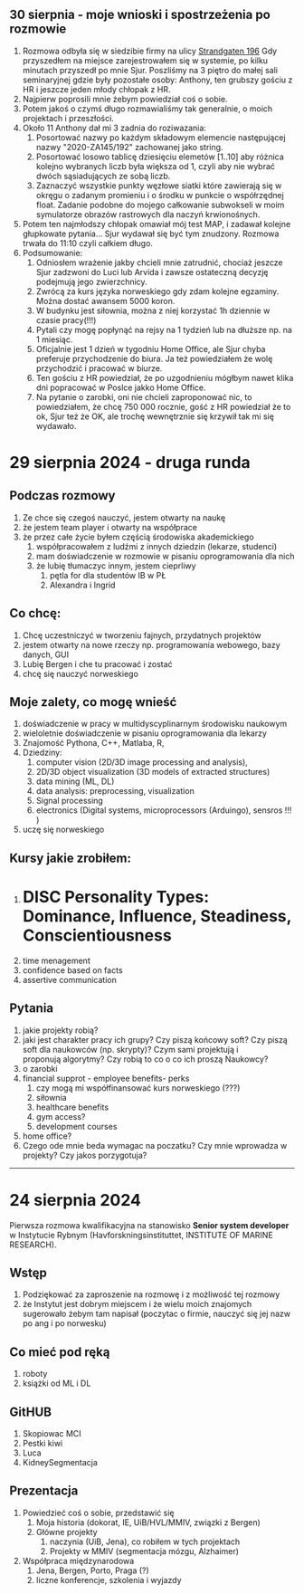 
## 30 sierpnia - moje wnioski i spostrzeżenia po rozmowie

1. Rozmowa odbyła się w siedzibie firmy na ulicy [Strandgaten 196](https://www.google.com/maps/place/Strandgaten+196,+5004+Bergen/@60.3964146,5.3117305,16z/data=!3m1!4b1!4m6!3m5!1s0x463cfc1b60a934ed:0x34c2d05fc5eb0d7a!8m2!3d60.396412!4d5.3143054!16s%2Fg%2F11c22c8fwx?entry=ttu&g_ep=EgoyMDI0MDgyNy4wIKXMDSoASAFQAw%3D%3D) Gdy przyszedłem na miejsce zarejestrowałem się w systemie, po kilku minutach przyszedł po mnie Sjur. Poszliśmy na 3 piętro do małej sali seminaryjnej gdzie były pozostałe osoby: Anthony, ten grubszy gościu z HR i jeszcze jeden młody chłopak z HR.
2. Najpierw poprosili mnie żebym powiedział coś o sobie. 
3. Potem jakoś o czymś długo rozmawialiśmy tak generalnie, o moich projektach i przeszłości.
4. Około 11 Anthony dał mi 3 zadnia do roziwazania:
	1. Posortować nazwy po każdym składowym elemencie następującej nazwy "2020-ZA145/192" zachowanej jako string. 
	2. Posortować losowo tablicę dziesięciu elemetów [1..10] aby różnica kolejno wybranych liczb była większa od 1, czyli aby nie wybrać dwóch sąsiadujących ze sobą liczb.
	3. Zaznaczyć wszystkie punkty węzłowe siatki które zawierają się w okręgu o zadanym promieniu i o środku w punkcie o współrzędnej float. Zadanie podobne do mojego całkowanie subwokseli w moim symulatorze obrazów rastrowych dla naczyń krwionośnych.
5. Potem ten najmłodszy chłopak omawiał mój test MAP, i zadawał kolejne głupkowate pytania... Sjur wydawał się być tym znudzony. Rozmowa trwała do 11:10 czyli całkiem długo.
6. Podsumowanie:
	1. Odniosłem wrażenie jakby chcieli mnie zatrudnić, chociaż jeszcze Sjur zadzwoni do Luci lub Arvida i zawsze ostateczną decyzję podejmują jego zwierzchnicy.
	2. Zwrócą za kurs języka norweskiego gdy zdam kolejne egzaminy. Można dostać awansem 5000 koron. 
	3. W budynku jest siłownia, można z niej korzystać 1h dziennie w czasie pracy(!!!)
	4. Pytali czy mogę popłynąć na rejsy na 1 tydzień lub na dłuższe np. na 1 miesiąc.
	5. Oficjalnie jest 1 dzień w tygodniu Home Office, ale Sjur chyba preferuje przychodzenie do biura. Ja też powiedziałem że wolę przychodzić i pracować w biurze. 
	6. Ten gościu z HR powiedział, że po uzgodnieniu mógłbym nawet klika dni popracować w Poslce jakko Home Office.
	7. Na pytanie o zarobki, oni nie chcieli zaproponować nic, to powiedziałem, że chcę 750 000 rocznie, gość z HR powiedział że to ok, Sjur też że OK, ale trochę wewnętrznie się krzywił tak mi się wydawało.


# 29 sierpnia 2024 - druga runda

## Podczas rozmowy
1. Ze chce się czegoś nauczyć, jestem otwarty na naukę 
2. że jestem team player i otwarty na współprace
3. że przez całe życie byłem częścią środowiska akademickiego
	1. współpracowałem z ludźmi z innych dziedzin (lekarze, studenci)
	2. mam doświadczenie w rozmowie w pisaniu oprogramowania dla nich
	3. że lubię tłumaczyc  innym, jestem cieprliwy
		1. pętla for dla studentów IB w PŁ
		2. Alexandra i Ingrid
## Co chcę:
1. Chcę uczestniczyć w tworzeniu fajnych, przydatnych projektów
2. jestem otwarty na nowe rzeczy np. programowania webowego, bazy danych, GUI
3. Lubię Bergen i che tu pracować i zostać
4. chcę się nauczyć norweskiego

## Moje zalety, co mogę wnieść
1. doświadczenie w pracy w multidyscyplinarnym środowisku naukowym 
2. wieloletnie doświadczenie w pisaniu oprogramowania dla lekarzy
3. Znajomość Pythona, C++, Matlaba, R, 
4. Dziedziny: 
	1. computer vision (2D/3D image processing and analysis),
	2. 2D/3D object visualization (3D models of extracted structures)
	3. data mining (ML, DL)
	4. data analysis: preprocessing, visualization
	5. Signal processing
	6. electronics (Digital systems, microprocessors (Arduingo), sensros !!! )
5. uczę się norweskiego


## Kursy jakie zrobiłem:
1. # DISC Personality Types: Dominance, Influence, Steadiness, Conscientiousness
2. time menagement
3. confidence based on facts
4. assertive communication


## Pytania
1. jakie projekty robią? 
2. jaki jest charakter pracy ich grupy? Czy piszą końcowy soft? Czy piszą soft dla naukowców (np. skrypty)? Czym sami projektują i proponują algorytmy? Czy robią to co o co ich proszą Naukowcy?
3. o zarobki 
4. financial supprot - employee benefits- perks
	1. czy mogą mi współfinansować kurs norweskiego (???)
	2. siłownia
	3. healthcare benefits
	4. gym access?
	5. development courses
5.  home office?
6. Czego ode mnie beda wymagac na poczatku? Czy mnie wprowadza w projekty? Czy jakos porzygotuja?






___

# 24 sierpnia 2024
Pierwsza rozmowa kwalifikacyjna na stanowisko **Senior system developer** w Instytucie Rybnym (Havforskningsinstituttet, INSTITUTE OF MARINE RESEARCH).


## Wstęp
1. Podziękować za zaproszenie na rozmowę i z możliwość tej rozmowy
2. że Instytut jest dobrym miejscem i że wielu moich znajomych sugerowało żebym tam napisał (poczytac o firmie, nauczyć się jej nazw po ang i po norwesku)

## Co mieć pod ręką
1. roboty
2. książki od ML i DL

## GitHUB
1. Skopiowac MCI
2. Pestki kiwi 
3. Luca
4. KidneySegmentacja

## Prezentacja
1. Powiedzieć coś o sobie, przedstawić się
	1. Moja historia (dokorat, IE, UiB/HVL/MMIV, związki z Bergen)
	2. Główne projekty
		1. naczynia (UiB, Jena), co robiłem w tych projektach
		2. Projekty w MMIV (segmentacja mózgu, Alzhaimer)
2. Współpraca międzynarodowa 
	1. Jena, Bergen, Porto, Praga (?)
	2. liczne konferencje, szkolenia i wyjazdy


